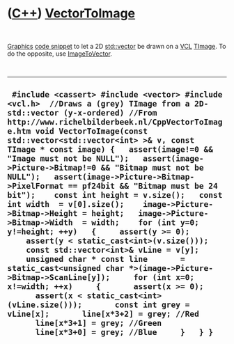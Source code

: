
 

 

 

 

 

([C++](Cpp.md)) [VectorToImage](CppVectorToImage.md)
======================================================

 

[Graphics](CppGraphics.md) [code snippet](CppCodeSnippets.md) to let a
2D [std::vector](CppStdVector.md) be drawn on a [VCL](CppVcl.md)
[TImage](CppTImage.md). To do the opposite, use
[ImageToVector](CppImageToVector.md).

 

  -------------------------------------------------------------------------------------------------------------------------------------------------------------------------------------------------------------------------------------------------------------------------------------------------------------------------------------------------------------------------------------------------------------------------------------------------------------------------------------------------------------------------------------------------------------------------------------------------------------------------------------------------------------------------------------------------------------------------------------------------------------------------------------------------------------------------------------------------------------------------------------------------------------------------------------------------------------------------------------------------------------------------------------------------------------------------------------------------------------------------------------------------------------------
  ` #include <cassert> #include <vector> #include <vcl.h>  //Draws a (grey) TImage from a 2D-std::vector (y-x-ordered) //From http://www.richelbilderbeek.nl/CppVectorToImage.htm void VectorToImage(const std::vector<std::vector<int> >& v, const TImage * const image) {   assert(image!=0 && "Image must not be NULL");   assert(image->Picture->Bitmap!=0 && "Bitmap must not be NULL");   assert(image->Picture->Bitmap->PixelFormat == pf24bit && "Bitmap must be 24 bit");    const int height = v.size();   const int width  = v[0].size();    image->Picture->Bitmap->Height = height;   image->Picture->Bitmap->Width  = width;    for (int y=0; y!=height; ++y)   {     assert(y >= 0);     assert(y < static_cast<int>(v.size()));     const std::vector<int>& vLine = v[y];     unsigned char * const line       = static_cast<unsigned char *>(image->Picture->Bitmap->ScanLine[y]);     for (int x=0; x!=width; ++x)     {       assert(x >= 0);       assert(x < static_cast<int>(vLine.size()));       const int grey = vLine[x];       line[x*3+2] = grey; //Red       line[x*3+1] = grey; //Green       line[x*3+0] = grey; //Blue     }   } }`
  -------------------------------------------------------------------------------------------------------------------------------------------------------------------------------------------------------------------------------------------------------------------------------------------------------------------------------------------------------------------------------------------------------------------------------------------------------------------------------------------------------------------------------------------------------------------------------------------------------------------------------------------------------------------------------------------------------------------------------------------------------------------------------------------------------------------------------------------------------------------------------------------------------------------------------------------------------------------------------------------------------------------------------------------------------------------------------------------------------------------------------------------------------------------

 

 

 

 

 

 

